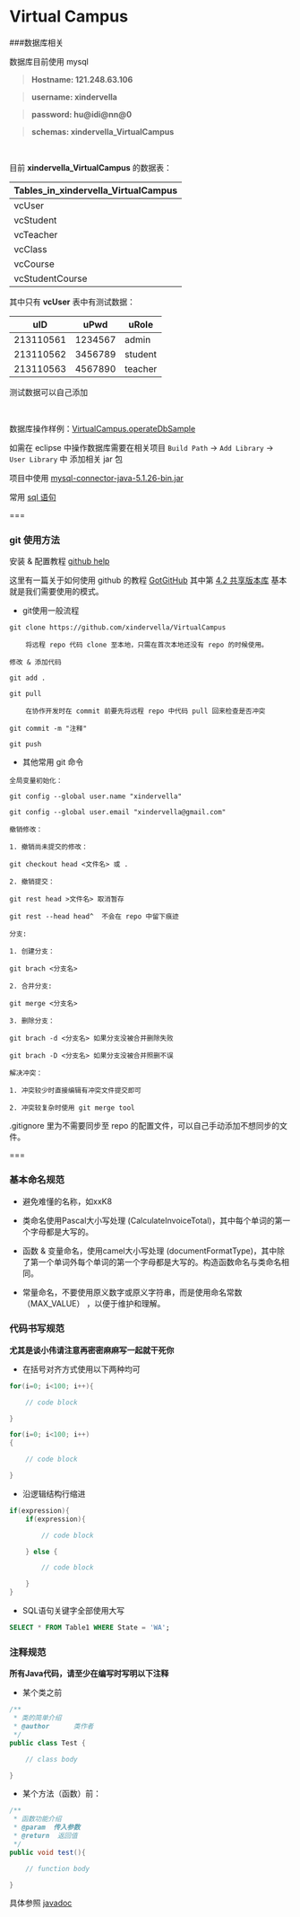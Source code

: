 Virtual Campus
===

###数据库相关

数据库目前使用 mysql

> **Hostname:  121.248.63.106**

> **username:  xindervella**

> **password:  hu@idi@nn@0**

> **schemas:  xindervella_VirtualCampus**

<br />

目前 **xindervella_VirtualCampus** 的数据表：

|Tables\_in\_xindervella\_VirtualCampus	|
|---------------------------------------|
|	vcUser				|
|	vcStudent			|
|	vcTeacher			|
|	vcClass				|
|	vcCourse			|
|	vcStudentCourse			|

其中只有 **vcUser** 表中有测试数据：

|    uID    |  uPwd   |  uRole  |
| --------- | ------- | ------- |
| 213110561 | 1234567 |  admin  |
| 213110562 | 3456789 | student |
| 213110563 | 4567890 | teacher |

测试数据可以自己添加



<br />

数据库操作样例：[VirtualCampus.operateDbSample](https://github.com/xindervella/VirtualCampus/tree/master/VirtualCampus.operateDbSample)

如需在 eclipse 中操作数据库需要在相关项目 `Build Path` → `Add Library` → `User Library` 中 添加相关 jar 包

项目中使用 [mysql-connector-java-5.1.26-bin.jar](https://github.com/xindervella/VirtualCampus/tree/master/VirtualCampus.operateDbSample/mysql-connector-java-5.1.26)


常用 [sql 语句](http://www.cnblogs.com/yubinfeng/archive/2010/11/02/1867386.html)

===

### git 使用方法

安装 & 配置教程 [github help](https://help.github.com/articles/set-up-git)

这里有一篇关于如何使用 github 的教程 [GotGitHub](http://www.worldhello.net/gotgithub/index.html) 其中第 [4.2 共享版本库](http://www.worldhello.net/gotgithub/04-work-with-others/020-shared-repo.html) 基本就是我们需要使用的模式。


* git使用一般流程

```
git clone https://github.com/xindervella/VirtualCampus

	将远程 repo 代码 clone 至本地，只需在首次本地还没有 repo 的时候使用。

修改 & 添加代码

git add .

git pull

	在协作开发时在 commit 前要先将远程 repo 中代码 pull 回来检查是否冲突

git commit -m "注释"

git push

```


* 其他常用 git 命令

```
全局变量初始化：

git config --global user.name "xindervella"

git config --global user.email "xindervella@gmail.com"
```

```
撤销修改：

1. 撤销尚未提交的修改：

git checkout head <文件名> 或 .

2. 撤销提交：

git rest head >文件名>	取消暂存

git rest --head head^  不会在 repo 中留下痕迹

```

```
分支:

1. 创建分支：

git brach <分支名>

2. 合并分支:

git merge <分支名>

3. 删除分支：

git brach -d <分支名> 如果分支没被合并删除失败

git brach -D <分支名> 如果分支没被合并照删不误
```

```
解决冲突：

1. 冲突较少时直接编辑有冲突文件提交即可

2. 冲突较复杂时使用 git merge tool
```



.gitignore 里为不需要同步至 repo 的配置文件，可以自己手动添加不想同步的文件。


===


### 基本命名规范

* 避免难懂的名称，如xxK8

* 类命名使用Pascal大小写处理 (CalculateInvoiceTotal)，其中每个单词的第一个字母都是大写的。

* 函数 & 变量命名，使用camel大小写处理 (documentFormatType)，其中除了第一个单词外每个单词的第一个字母都是大写的。构造函数命名与类命名相同。

* 常量命名，不要使用原义数字或原义字符串，而是使用命名常数（MAX_VALUE） ，以便于维护和理解。

### 代码书写规范

**尤其是谈小伟请注意再密密麻麻写一起就干死你**

* 在括号对齐方式使用以下两种均可

```java
for(i=0; i<100; i++){

	// code block

}

for(i=0; i<100; i++)
{

	// code block

}

```

* 沿逻辑结构行缩进


```java
if(expression){
	if(expression){

		// code block

	} else {

		// code block

	}
}
```

* SQL语句关键字全部使用大写

```sql
SELECT * FROM Table1 WHERE State = 'WA';
```

### 注释规范

**所有Java代码，请至少在编写时写明以下注释**

* 某个类之前

```java
/**
 * 类的简单介绍
 * @author      类作者
 */
public class Test {

	// class body

}
```

* 某个方法（函数）前：

```java
/**
 * 函数功能介绍
 * @param  传入参数
 * @return  返回值
 */
public void test(){

	// function body

}
```
具体参照 [javadoc](http://en.wikipedia.org/wiki/Javadoc)

